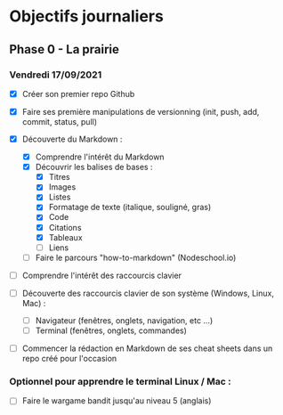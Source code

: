 # Objectifs journaliers

## Phase 0 - La prairie

### Vendredi 17/09/2021


* [x] Créer son premier repo Github
* [x] Faire ses première manipulations de versionning (init, push, add, commit, status, pull)
* [x] Découverte du Markdown : 
  * [x] Comprendre l'intérêt du Markdown
  * [x] Découvrir les balises de bases : 
    * [x] Titres
    * [x] Images
    * [x] Listes
    * [x] Formatage de texte (italique, souligné, gras)
    * [x] Code
    * [x] Citations
    * [x] Tableaux
    * [ ] Liens
  * [ ] Faire le parcours "how-to-markdown" (Nodeschool.io)
* [ ] Comprendre l'intérêt des raccourcis clavier
* [ ] Découverte des raccourcis clavier de son système (Windows, Linux, Mac) : 
  * [ ] Navigateur (fenêtres, onglets, navigation, etc …)
  * [ ] Terminal (fenêtres, onglets, commandes)
* [ ] Commencer la rédaction en Markdown de ses cheat sheets dans un repo créé pour l'occasion



### Optionnel pour apprendre le terminal Linux / Mac : 

* [ ] Faire le wargame bandit jusqu'au niveau 5 (anglais)